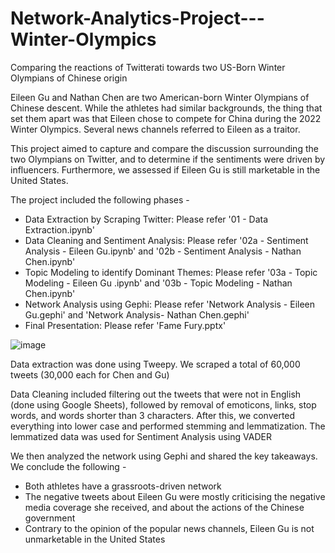 # Network-Analytics-Project---Winter-Olympics
Comparing the reactions of Twitterati towards two US-Born Winter Olympians of Chinese origin

Eileen Gu and Nathan Chen are two American-born Winter Olympians of Chinese descent. While the athletes had similar backgrounds, the thing that set them apart was that Eileen chose to compete for China during the 2022 Winter Olympics. Several news channels referred to Eileen as a traitor.

This project aimed to capture and compare the discussion surrounding the two Olympians on Twitter, and to determine if the sentiments were driven by influencers. Furthermore, we assessed if Eileen Gu is still marketable in the United States.

The project included the following phases - 
- Data Extraction by Scraping Twitter: Please refer '01 - Data Extraction.ipynb'
- Data Cleaning and Sentiment Analysis: Please refer '02a - Sentiment Analysis - Eileen Gu.ipynb' and '02b - Sentiment Analysis - Nathan Chen.ipynb'
- Topic Modeling to identify Dominant Themes: Please refer '03a - Topic Modeling - Eileen Gu .ipynb' and '03b - Topic Modeling - Nathan Chen.ipynb'
- Network Analysis using Gephi: Please refer 'Network Analysis - Eileen Gu.gephi' and 'Network Analysis- Nathan Chen.gephi'
- Final Presentation: Please refer 'Fame Fury.pptx'

![image](https://user-images.githubusercontent.com/61624917/159137088-3e8b724f-46d5-479c-b411-2c4bc34adb67.png)

Data extraction was done using Tweepy. We scraped a total of 60,000 tweets (30,000 each for Chen and Gu)

Data Cleaning included filtering out the tweets that were not in English (done using Google Sheets), followed by removal of emoticons, links, stop words, and words shorter than 3 characters. After this, we converted everything into lower case and performed stemming and lemmatization. The lemmatized data was used for Sentiment Analysis using VADER

We then analyzed the network using Gephi and shared the key takeaways. We conclude the following - 
- Both athletes have a grassroots-driven network
- The negative tweets about Eileen Gu were mostly criticising the negative media coverage she received, and about the actions of the Chinese government
- Contrary to the opinion of the popular news channels, Eileen Gu is not unmarketable in the United States
